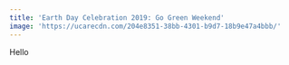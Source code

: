 ```yaml
---
title: 'Earth Day Celebration 2019: Go Green Weekend'
image: 'https://ucarecdn.com/204e8351-38bb-4301-b9d7-18b9e47a4bbb/'
---
```


Hello
